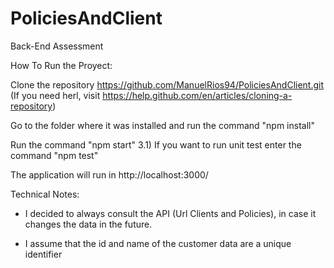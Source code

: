 # PoliciesAndClient
Back-End Assessment

How To Run the Proyect:

Clone the repository https://github.com/ManuelRios94/PoliciesAndClient.git (If you need herl, visit https://help.github.com/en/articles/cloning-a-repository)

Go to the folder where it was installed and run the command "npm install"

Run the command "npm start" 3.1) If you want to run unit test enter the command "npm test"

The application will run in http://localhost:3000/

Technical Notes:

- I decided to always consult the API (Url Clients and Policies), in case it changes the data in the future.

- I assume that the id and name of the customer data are a unique identifier


